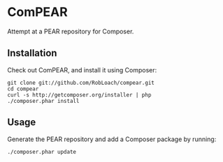 ComPEAR
=======

Attempt at a PEAR repository for Composer.


Installation
------------

Check out ComPEAR, and install it using Composer:

    git clone git://github.com/RobLoach/compear.git
    cd compear
    curl -s http://getcomposer.org/installer | php
    ./composer.phar install


Usage
-----

Generate the PEAR repository and add a Composer package by running:

    ./composer.phar update
